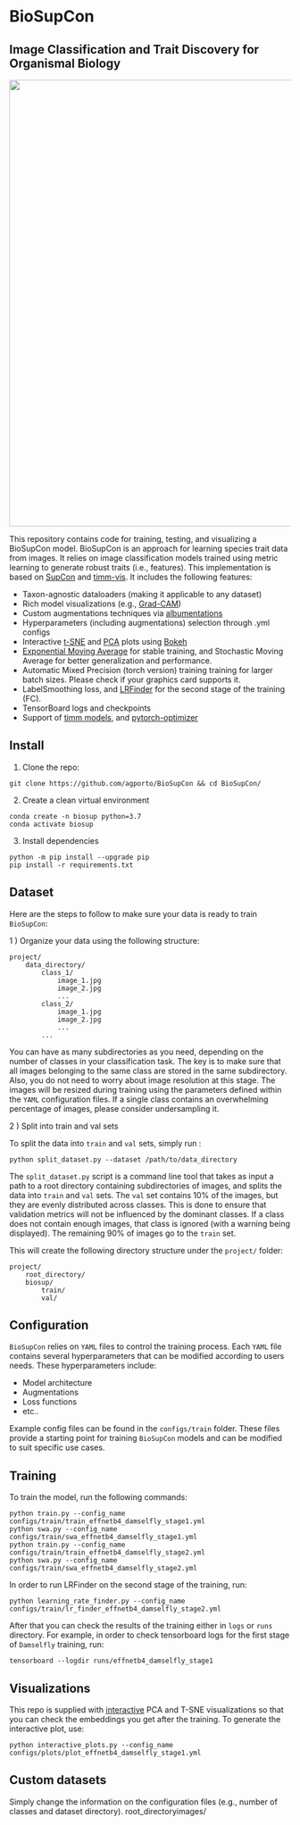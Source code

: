 

# BioSupCon

## Image Classification and Trait Discovery for Organismal Biology

<p align="center"><img src="https://github.com/agporto/BioSupCon/blob/master/images/logo.png" width="800"></p>


This repository contains code for training, testing, and visualizing a BioSupCon model. BioSupCon is an approach for learning species trait data from images. It relies on image classification models trained using metric learning to generate robust traits (i.e., features). This implementation is based on [SupCon](https://github.com/ivanpanshin/SupCon-Framework) and [timm-vis](https://github.com/novice03/timm-vis). It includes the following features:

- Taxon-agnostic dataloaders (making it applicable to any dataset)
- Rich model visualizations (e.g., [Grad-CAM](https://arxiv.org/abs/1610.02391))
- Custom augmentations techniques via [albumentations](https://github.com/albumentations-team/albumentations)
- Hyperparameters (including augmentations) selection through .yml configs
- Interactive [t-SNE](https://scikit-learn.org/stable/modules/generated/sklearn.manifold.TSNE.html) and [PCA](https://scikit-learn.org/stable/modules/generated/sklearn.decomposition.PCA.html) plots using [Bokeh](https://bokeh.org/)
- [Exponential Moving Average](https://github.com/fadel/pytorch_ema) for stable training, and Stochastic Moving Average for better generalization and performance.
- Automatic Mixed Precision (torch version) training training for larger batch sizes. Please check if your graphics card supports it.
- LabelSmoothing loss, and [LRFinder](https://github.com/davidtvs/pytorch-lr-finder) for the second stage of the training (FC).
- TensorBoard logs and checkpoints
- Support of [timm models](https://github.com/rwightman/pytorch-image-models), and [pytorch-optimizer](https://github.com/jettify/pytorch-optimizer)


## Install

1. Clone the repo:
```
git clone https://github.com/agporto/BioSupCon && cd BioSupCon/
```

2. Create a clean virtual environment 
```
conda create -n biosup python=3.7
conda activate biosup
```
3. Install dependencies
````
python -m pip install --upgrade pip
pip install -r requirements.txt
````
## Dataset

Here are the steps to follow to make sure your data is ready to train `BioSupCon`:

1 ) Organize your data using the following structure:
```
project/
    data_directory/
        class_1/
            image_1.jpg
            image_2.jpg
            ...
        class_2/
            image_1.jpg
            image_2.jpg
            ...
        ...
```
You can have as many subdirectories as you need, depending on the number of classes in your classification task. The key is to make sure that all images belonging to the same class are stored in the same subdirectory. Also, you do not need to worry about image resolution at this stage. The images will be resized during training using the parameters defined within the `YAML` configuration files. If a single class contains an overwhelming percentage of images, please consider undersampling it.

2 ) Split into train and val sets 
 
To split the data into `train` and `val` sets, simply run :

```
python split_dataset.py --dataset /path/to/data_directory

```
The `split_dataset.py` script is a command line tool that takes as input a path to a root directory containing subdirectories of images, and splits the data into `train` and `val` sets. The `val` set contains 10% of the images, but they are evenly distributed across classes. This is done to ensure that validation metrics will not be influenced by the dominant classes. If a class does not contain enough images, that class is ignored (with a warning being displayed). The remaining 90% of images go to the `train` set.

This will create the following directory structure under the `project/` folder:

```
project/
    root_directory/
    biosup/
        train/
        val/
```
## Configuration

`BioSupCon` relies on `YAML` files to control the training process. Each `YAML` file contains several hyperparameters that can be modified according to users needs. These hyperparameters include:

- Model architecture
- Augmentations
- Loss functions
- etc..

Example config files can be found in the `configs/train` folder. These files provide a starting point for training `BioSupCon` models and can be modified to suit specific use cases.


## Training

To train the model, run the following commands:

```
python train.py --config_name configs/train/train_effnetb4_damselfly_stage1.yml
python swa.py --config_name configs/train/swa_effnetb4_damselfly_stage1.yml
python train.py --config_name configs/train/train_effnetb4_damselfly_stage2.yml
python swa.py --config_name configs/train/swa_effnetb4_damselfly_stage2.yml
```

In order to run LRFinder on the second stage of the training, run:
```
python learning_rate_finder.py --config_name configs/train/lr_finder_effnetb4_damselfly_stage2.yml
```

After that you can check the results of the training either in `logs` or `runs` directory. For example, in order to check tensorboard logs for the first stage of `Damselfly` training, run:
```
tensorboard --logdir runs/effnetb4_damselfly_stage1
```
## Visualizations 

This repo is supplied with [interactive](https://bokeh.org/) PCA and T-SNE visualizations so that you can check the embeddings you get after the training. To generate the interactive plot, use:
```
python interactive_plots.py --config_name configs/plots/plot_effnetb4_damselfly_stage1.yml
```

## Custom datasets

Simply change the information on the configuration files (e.g., number of classes and dataset directory).
root_directoryimages/
